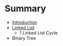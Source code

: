 # Summary

* [Introduction](README.md)
* [Linked List](linked_list.md)
   * 1 Linked List Cycle
* Binary Tree

